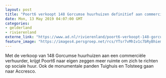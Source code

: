 ```yaml
---
layout: post
title: "Poort6 verkoopt 148 Gorcumse huurhuizen definitief aan commerciële verhuurder"
date: Mon, 13 May 2019 04:07:00 GMT
categories: 
- gelderland 
- rivierenland 
externe_link: "https://www.ad.nl/rivierenland/poort6-verkoopt-148-gorcumse-huurhuizen-definitief-aan-commerciele-verhuurder~abc91c67/"
feature_image: "https://images4.persgroep.net/rcs/YTsr7vMh1v1c7bRyBhiem_iAIDs/diocontent/148117652/_fitwidth/400/?appId=21791a8992982cd8da851550a453bd7f&quality=0.7"
---
```


Met de verkoop van 148 Gorcumse huurhuizen aan een commerciële verhuurder, krijgt Poort6 naar eigen zeggen meer ruimte om zich te richten op sociale huur. Ook de monumentale panden Tuighuis en Tolsteeg gaan naar Accresco.
